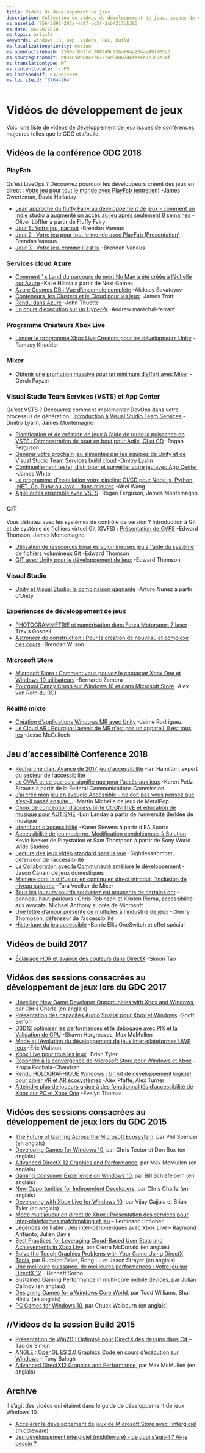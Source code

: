 ```yaml
---
title: Vidéos de développement de jeux
description: Collection de vidéos de développement de jeux, issues de conférences telles que le GDC et //build.
ms.assetid: 75643d92-293a-4d97-bc5f-2cb4217cb385
ms.date: 06/20/2018
ms.topic: article
keywords: windows 10, uwp, vidéos, GDC, build
ms.localizationpriority: medium
ms.openlocfilehash: 2360af867fdc708f49cf5ba804a204ae497705b3
ms.sourcegitcommit: b034650b684a767274d5d88746faeea373c8e34f
ms.translationtype: MT
ms.contentlocale: fr-FR
ms.lasthandoff: 03/06/2019
ms.locfileid: "57644264"
---
```

# <a name="game-development-videos"></a>Vidéos de développement de jeux

Voici une liste de vidéos de développement de jeux issues de conférences majeures telles que le GDC et //build.

## <a name="gdc-2018-videos"></a>Vidéos de la conférence GDC 2018

### <a name="playfab"></a>PlayFab

Qu’est LiveOps ? Découvrez pourquoi les développeurs créent des jeux en direct : [Votre jeu pour tout le monde avec PlayFab (entretien)](https://channel9.msdn.com/Shows/Level-Up/Your-Game-For-Everyone-with-PlayFab) -James Gwertzman, David Holladay

* [Lean approche du fluffy Fairy au développement de jeux - comment un Indie studio a augmenté un accès au jeu après seulement 8 semaines](https://channel9.msdn.com/Shows/Level-Up/Fluffy-Fairys-Lean-Approach-to-Game-Development-How-an-Indie-Studio-Grew-a-Hit-Game-After-Only-8-W) -Oliver Löffler à partir de Fluffy Fairy
* [Jour 1 : Votre jeu, partout](https://channel9.msdn.com/Shows/Level-Up/Your-game-everywhere-PlayFab) -Brendan Vanous
* [Jour 2 : Votre jeu pour tout le monde avec PlayFab (Presentation)](https://channel9.msdn.com/Shows/Level-Up/Your-Game-For-Everyone-With-PlayFab-Theater-Presentation) -Brendan Vanous
* [Jour 3 : Votre jeu, comme il est lu](https://channel9.msdn.com/Shows/Level-Up/Your-game-every-way-its-played-PlayFab-Theater-Presentation) -Brendan Vanous

### <a name="azure-cloud-services"></a>Services cloud Azure

* [Comment ' s Land du parcours de mort No Man a été créée à l’échelle sur Azure](https://channel9.msdn.com/Shows/Level-Up/How-The-Walking-Dead-No-Mans-Land-was-built-to-scale-on-Azure-Theater-Presentation) -Kalle Hiitola à partir de Next Games
* [Azure Cosmos DB : Vue d’ensemble complète](https://channel9.msdn.com/Shows/Level-Up/Azure-Cosmos-DB-Comprehensive-Overview) -Aleksey Savateyev
* [Conteneurs, les Clusters et le Cloud pour les jeux](https://channel9.msdn.com/Shows/Level-Up/Containers-Clusters-and-the-Cloud-for-Gaming-Theater-Presentation-1) -James Trott
* [Rendu dans Azure](https://channel9.msdn.com/Shows/Level-Up/Rendering-in-Azure-Theater-Presentation) -John Thuotte
* [En cours d’exécution sur un Hyper-V](https://channel9.msdn.com/Shows/Level-Up/Running-on-a-Hypervisor-Theater-Presentation) -Andrew maréchal-ferrant

### <a name="xbox-live-creators-program"></a>Programme Créateurs Xbox Live

* [Lancer le programme Xbox Live Creators pour les développeurs Unity](https://channel9.msdn.com/Shows/Level-Up/Xbox-Live-Creators-Program-Jumpstart-for-Unity-Developers) -Ramsey Khadder

### <a name="mixer"></a>Mixer

* [Obtenir une promotion massive pour un minimum d’effort avec Mixer](https://channel9.msdn.com/Shows/Level-Up/Get-massive-promotion-for-minimal-effort-with-Mixer-Theater-presentation) -Gersh Payzer

### <a name="visual-studio-team-services-vsts-and-app-center"></a>Visual Studio Team Services (VSTS) et App Center

Qu’est VSTS ? Découvrez comment implémenter DevOps dans votre processus de génération : [Introduction à Visual Studio Team Services](https://channel9.msdn.com/Shows/Level-Up/Introduction-to-Visual-Studio-Team-Services) -Dmitry Lyalin, James Montemagno

* [Planification et de création de jeux à l’aide de toute la puissance de VSTS : Démonstration de bout en bout pour Agile, CI et CD](https://channel9.msdn.com/Shows/Level-Up/Planning-and-building-games-using-the-full-power-of-VSTS-Agile-CI--CD-end-to-end-demo) -Rogan Ferguson
* [Générer votre prochain jeu alimentée par les équipes de Unity et de Visual Studio Team Services build cloud](https://channel9.msdn.com/Shows/Level-Up/Build-your-next-game-powered-by-Visual-Studio-Team-Services-and-Unity-Teams-cloud-build-Theater) -Dmitry Lyalin
* [Continuellement tester, distribuer et surveiller votre jeu avec App Center](https://channel9.msdn.com/Shows/Level-Up/Continuously-Test-distribute-and-monitor-your-game-with-App-Center-Theater-Presentation) -James White
* [Le programme d’installation votre pipeline CI/CD pour Node.js, Python, .NET, Go, Ruby ou Java - dans minutes](https://channel9.msdn.com/Shows/Level-Up/Setup-your-CICD-pipeline-for-Nodejs-Python-NET-Go-Ruby-or-Java-in-Minutes) -Abel Wang
* [Agile outils ensemble avec VSTS](https://channel9.msdn.com/Shows/Level-Up/Agile-tooling-set-with-VSTS) -Rogan Ferguson, James Montemagno

### <a name="git"></a>GIT

Vous débutez avec les systèmes de contrôle de version ? Introduction à Git et de système de fichiers virtuel Git (GVFS) : [Présentation de GVFS](https://channel9.msdn.com/Shows/Level-Up/Introduction-to-GVFS) -Edward Thomson, James Montemagno

* [Utilisation de ressources binaires volumineuses jeu à l’aide du système de fichiers volumineux Git](https://channel9.msdn.com/Shows/Level-Up/Working-with-large-binary-game-assets-using-Git-Large-File-system) -Edward Thomson
* [GIT avec Unity pour le développement de jeux](https://channel9.msdn.com/Shows/Level-Up/Git-with-Unity-for-Game-Development) -Edward Thomson

### <a name="visual-studio"></a>Visual Studio

* [Unity et Visual Studio, la combinaison gagnante](https://channel9.msdn.com/Shows/Level-Up/Unity-and-Visual-Studio-better-together) -Arturo Nunez à partir d’Unity

### <a name="game-development-experiences"></a>Expériences de développement de jeux

* [PHOTOGRAMMÉTRIE et numérisation dans Forza Motorsport 7 laser](https://channel9.msdn.com/Shows/Level-Up/Photogrammetry-and-Laser-Scanning-in-Forza-Motorsport-7-Theater-Presentation-1) -Travis Gosnell
* [Astroneer de construction : Pour la création de nouveau et complexe des cours](https://channel9.msdn.com/Shows/Level-Up/Building-Astroneer-Charting-new-and-challenging-courses) -Brendan Wilson

### <a name="microsoft-store"></a>Microsoft Store

* [Microsoft Store : Comment vous pouvez le contacter Xbox One et Windows 10 utilisateurs](https://channel9.msdn.com/Shows/Level-Up/Microsoft-Store-How-You-Can-Reach-Xbox-One-and-Windows-10-users) -Bernardo Zamora
* [Pourquoi Candy Crush sur Windows 10 et dans Microsoft Store](https://channel9.msdn.com/Shows/Level-Up/Why-Candy-Crush-on-Windows-10-and-in-Microsoft-Store) -Alex von Roth du ROI

### <a name="mixed-reality"></a>Réalité mixte

* [Création d’applications Windows MR avec Unity](https://channel9.msdn.com/Shows/Level-Up/Building-Windows-MR-Apps-with-Unity) -Jaime Rodriguez
* [Le Cloud AR : Pourquoi l’avenir de MR n’est pas un appareil, il est tous les](https://channel9.msdn.com/Shows/Level-Up/The-AR-Cloud-Why-the-future-of-MR-is-not-a-device-itsall-of-them) -Jesse McCulloch

## <a name="game-accessibility-conference-2018"></a>Jeu d’accessibilité Conference 2018

* [Recherche clair. Avance de 2017 jeu d’accessibilité](https://channel9.msdn.com/Shows/Level-Up/GAConf-2018-Looking-Bright-2017s-Game-Accessibility-Advances) -Ian Hamilton, expert du secteur de l’accessibilité
* [Le CVAA et ce que cela signifie que pour l’accès aux jeux](https://channel9.msdn.com/Shows/Level-Up/GAConf-2018-The-CVAA-and-What-it-Means-for-Gaming-Access) -Karen Petlz Strauss à partir de la Federal Communications Commission
* [J’ai créé mon jeu en aveugle Accessible – ne doit pas vous pensez que s’est-il passé ensuite...](https://channel9.msdn.com/Shows/Level-Up/GAConf-2018-I-Made-My-Game-Blind-Accessible--You-Wont-Believe-What-Happened-Next) -Martin Michelle de jeux de MetalPop
* [Choix de conception d’accessibilité COGNITIVE et éducation de musique pour AUTISME](https://channel9.msdn.com/Shows/Level-Up/GAConf-2018-Cognitive-Accessibility-Design-Choices-and-Music-Education-for-Autism) -Lori Landay à partir de l’université Berklee de musique
* [Identifiant d’accessibilité](https://channel9.msdn.com/Shows/Level-Up/GAConf-2018-Ramping-Up-Accessibility) -Karen Stevens à partir d’EA Sports
* [Accessibilité de jeu moderne. Modification condoléances à Solution](https://channel9.msdn.com/Shows/Level-Up/GAConf-2018-Modern-Game-Accessibility-Changing-Sympathy-to-Solution) -Kevin Keeker de Playstation et Sam Thompson à partir de Sony World Wide Studios
* [Lecture des jeux vidéo standard sans la vue](https://channel9.msdn.com/Shows/Level-Up/GAConf-2018-Playing-Mainstream-Video-Games-Without-Sight) -SightlessKombat, défenseur de l’accessibilité
* [La Collaboration avec la Communauté améliore le développement](https://channel9.msdn.com/Shows/Level-Up/GAConf-2018-How-Community-Collaboration-Improves-Development) -Jason Canam de jeux domestiques
* [Manière dont la diffusion en continu en direct introduit l’Inclusion de niveau suivante](https://channel9.msdn.com/Shows/Level-Up/GAConf-2018-Beyond-Gaming-How-Live-Streaming-Brings-Next-Level-Inclusion) -Tara Voelker de Mixer
* [Tous les joueurs sourds souhaitez est amusants de certains ont](https://channel9.msdn.com/Shows/Level-Up/GAConf-2018-All-Deaf-Gamers-Wanna-Do-is-Have-Some-Fun) -panneau haut-parleurs : Chris Robinson et Kristen Piersa, accessibilité aux avocats. Michael Anthony auprès de Microsoft
* [Une lettre d’amour présente de multiples à l’industrie de jeux](https://channel9.msdn.com/Shows/Level-Up/GAConf-2018-A-Fraught-Love-Letter-to-the-Games-Industry) -Cherry Thompson, défenseur de l’accessibilité
* [Historique du jeu accessible](https://channel9.msdn.com/Shows/Level-Up/GAConf-2018-Accessible-Gaming-History) -Barrie Ellis OneSwitch et effet spécial

## <a name="build-2017-videos"></a>Vidéos de build 2017

* [Éclairage HDR et avancé des couleurs dans DirectX](https://channel9.msdn.com/Events/Build/2017/P4061) -Simon Tao

## <a name="gdc-2017-game-dev-session-videos"></a>Vidéos des sessions consacrées au développement de jeux lors du GDC 2017

* [Unveiling New Game Developer Opportunities with Xbox and Windows](https://channel9.msdn.com/Events/GDC/GDC-2017/GDC2017-001), par Chris Charla (en anglais)
* [Présentation des capacités Audio Spatial pour Xbox et Windows](https://channel9.msdn.com/Events/GDC/GDC-2017/GDC2017-002) -Scott Selfon
* [D3D12 optimiser les performances et le débogage avec PIX et la Validation de GPU](https://channel9.msdn.com/Events/GDC/GDC-2017/GDC2017-003) -Shawn Hargreaves, Max McMullen
* [Mode et l’évolution du développement de jeux inter-plateformes UWP jeux](https://channel9.msdn.com/Events/GDC/GDC-2017/GDC2017-004) -Eric Walston
* [Xbox Live pour tous les jeux](https://channel9.msdn.com/Events/GDC/GDC-2017/GDC2017-005) -Brian Tyler
* [Répondre à la convergence de Microsoft Store pour Windows et Xbox](https://channel9.msdn.com/Events/GDC/GDC-2017/GDC2017-006) -Krupa Poobala-Chandran
* [Rendu HOLOGRAPHIQUE Windows : Un kit de développement logiciel pour cibler VR et AR écosystèmes](https://channel9.msdn.com/Events/GDC/GDC-2017/GDC2017-008) -Alex Pfaffe, Alex Turner
* [Atteindre plus de joueurs grâce à des fonctionnalités d’accessibilité de Xbox sur PC et Xbox One](https://channel9.msdn.com/Events/GDC/GDC-2017/GDC2017-009) -Evelyn Thomas

## <a name="gdc-2015-game-dev-session-videos"></a>Vidéos des sessions consacrées au développement de jeux lors du GDC 2015

-   [The Future of Gaming Across the Microsoft Ecosystem](https://channel9.msdn.com/Events/GDC/GDC-2015/The-Future-of-Gaming-Across-the-Microsoft-Ecosystem), par Phil Spencer (en anglais)
-   [Developing Games for Windows 10](https://channel9.msdn.com/Events/GDC/GDC-2015/Developing-Games-for-Windows-10), par Chris Tector et Don Box (en anglais)
-   [Advanced DirectX 12 Graphics and Performance](https://channel9.msdn.com/Events/GDC/GDC-2015/Advanced-DirectX12-Graphics-and-Performance), par Max McMullen (en anglais)
-   [Gaming Consumer Experience on Windows 10](https://channel9.msdn.com/Events/GDC/GDC-2015/Gaming-Consumer-Experience-on-Windows-10), par Bill Schiefelbein (en anglais)
-   [New Opportunities for Independent Developers](https://channel9.msdn.com/Events/GDC/GDC-2015/New-Opportunities-for-Independent-Developers), par Chris Charla (en anglais)
-   [Developing with Xbox Live for Windows 10](https://channel9.msdn.com/Events/GDC/GDC-2015/Developing-with-Xbox-Live-for-Windows-10), par Vijay Gajjala et Brian Tyler (en anglais)
-   [Mode multijoueur en direct de Xbox : Présentation des services pour inter-plateformes matchmaking et jeu](https://channel9.msdn.com/Events/GDC/GDC-2015/Xbox-Live-Multiplayer-Introducing-services-for-cross-platform-matchmaking-and-gameplay) – Ferdinand Schober
-   [Légendes de Fable : Jeu inter-périphériques avec Xbox Live](https://channel9.msdn.com/Events/GDC/GDC-2015/Fable-Legends-Cross-device-Gameplay-with-Xbox-Live) – Raymond Arifianto, Julien Davis
-   [Best Practices for Leveraging Cloud-Based User Stats and Achievements in Xbox Live](https://channel9.msdn.com/Events/GDC/GDC-2015/Best-Practices-for-Leveraging-Cloud-Based-User-Stats-and-Achievements-in-Xbox-Live), par Cierra McDonald (en anglais)
-   [Solve the Tough Graphics Problems with Your Game Using DirectX Tools](https://channel9.msdn.com/Events/GDC/GDC-2015/Solve-the-Tough-Graphics-Problems-with-your-Game-Using-DirectX-Tools), par Rudolph Balaz, Rong Lu et Jason Strayer (en anglais)
-   [Une meilleure puissance, de meilleures performances : Votre jeu sur DirectX 12](https://channel9.msdn.com/Events/GDC/GDC-2015/Better-Power-Better-Performance-Your-Game-on-DirectX12) – Bennett Sorbo
-   [Sustained Gaming Performance in multi-core mobile devices](https://channel9.msdn.com/Events/GDC/GDC-2015/Sustained-gaming-performance-in-multi-core-mobile-devices), par Julian Calinov (en anglais)
-   [Designing Games for a Windows Core World](https://channel9.msdn.com/Events/GDC/GDC-2015/Designing-Games-for-a-Windows-Core-World), par Todd Williams, Shai Hinitz (en anglais)
-   [PC Games for Windows 10](https://channel9.msdn.com/Events/GDC/GDC-2015/PC-Games-for-Windows-10), par Chuck Walbourn (en anglais)

## <a name="build-2015-session-videos"></a>//Vidéos de la session Build 2015

-   [Présentation de Win2D : Optimisé pour DirectX des dessins dans C# ](https://channel9.msdn.com/Events/Build/2015/2-631) – Tao de Simon
-   [ANGLE : OpenGL ES 2.0 Graphics Code en cours d’exécution sur Windows](https://channel9.msdn.com/Events/Build/2015/3-686) – Tony Balogh
-   [Advanced DirectX12 Graphics and Performance](https://channel9.msdn.com/Events/Build/2015/3-673), par Max McMullen (en anglais)
 

## <a name="archive"></a>Archive

Il s’agit des vidéos qui étaient dans le guide de développement de jeux Windows 10.

- [Accélérer le développement de jeux de Microsoft Store avec l’intergiciel (middleware)](https://channel9.msdn.com/Events/Build/2013/3-187)
- [Jeu développement intergiciel (middleware) - de quoi s’agit-il ? Ai-je besoin ?](https://channel9.msdn.com/Series/Windows-Store-Developer-Solutions/Game-Development-Middleware-What-is-it-Do-I-need-it-)
